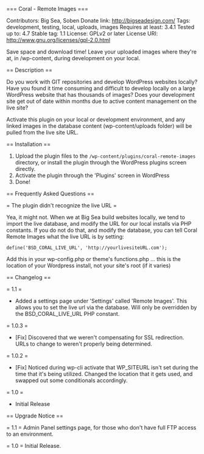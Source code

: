 === Coral - Remote Images ===

Contributors: Big Sea, Soben
Donate link: http://bigseadesign.com/
Tags: development, testing, local, uploads, images
Requires at least: 3.4.1
Tested up to: 4.7
Stable tag: 1.1
License: GPLv2 or later
License URI: http://www.gnu.org/licenses/gpl-2.0.html

Save space and download time!  Leave your uploaded images where they're at, in /wp-content, during development on your local.

== Description ==

Do you work with GIT repositories and develop WordPress websites locally? Have you found it time consuming and difficult to develop locally on a large WordPress website that has thousands of images? Does your development site get out of date within months due to active content management on the live site?

Activate this plugin on your local or development environment, and any linked images in the database content (wp-content/uploads folder) will be pulled from the live site URL.

== Installation ==

1. Upload the plugin files to the `/wp-content/plugins/coral-remote-images` directory, or install the plugin through the WordPress plugins screen directly.
1. Activate the plugin through the 'Plugins' screen in WordPress
1. Done!

== Frequently Asked Questions ==

= The plugin didn't recognize the live URL =

Yea, it might not. When we at Big Sea build websites locally, we tend to import the live database, and modify the URL for our local installs via PHP constants. If you do not do that, and modify the database, you can tell Coral Remote Images what the live URL is by setting:

`define('BSD_CORAL_LIVE_URL', 'http://yourlivesiteURL.com');`

Add this in your wp-config.php or theme's functions.php ... this is the location of your Wordpress install, not your site's root (if it varies)

== Changelog ==

= 1.1 =
* Added a settings page under 'Settings' called 'Remote Images'. This allows you to set the live url via the database. Will only be overridden by the BSD_CORAL_LIVE_URL PHP constant.

= 1.0.3 =
* [Fix] Discovered that we weren't compensating for SSL redirection. URLs to change to weren't properly being determined.

= 1.0.2 =
* [Fix] Noticed during wp-cli activate that WP_SITEURL isn't set during the time that it's being utilized. Changed the location that it gets used, and swapped out some conditionals accordingly.

= 1.0 =
* Initial Release

== Upgrade Notice ==

= 1.1 =
Admin Panel settings page, for those who don't have full FTP access to an environment.

= 1.0 =
Initial Release.